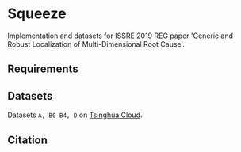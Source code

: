 # Squeeze
Implementation and datasets for ISSRE 2019 REG paper 'Generic and Robust Localization of Multi-Dimensional Root Cause'.
## Requirements
## Datasets
Datasets `A, B0-B4, D` on [Tsinghua Cloud](https://cloud.tsinghua.edu.cn/d/6e1e5adebe6a4a3cbd66/).
## Citation
